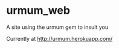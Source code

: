 urmum_web
=========

A site using the urmum gem to insult you

Currently at http://urmum.herokuapp.com/
